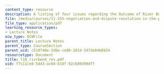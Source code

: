 ```yaml
---
content_type: resource
description: A listing of four issues regarding the Outcome of River Bend Negotiation.
file: /media/courses/11-255-negotiation-and-dispute-resolution-in-the-public-sector-spring-2005/f7c11ce85443ac04b18f92c680d90dff_l18_rivrbend_res.pdf
file_type: application/pdf
learning_resource_types:
- Lecture Notes
ocw_type: OCWFile
parent_title: Lecture Notes
parent_type: CourseSection
parent_uid: c510740e-2d6e-ce80-2834-2d7da0468924
resourcetype: Document
title: l18_rivrbend_res.pdf
uid: f7c11ce8-5443-ac04-b18f-92c680d90dff
---
```

